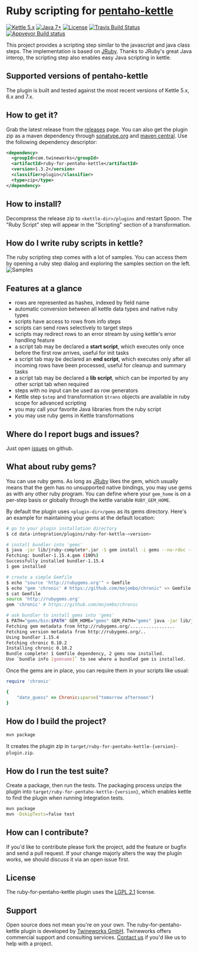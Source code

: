 # Ruby scripting for [pentaho-kettle](https://github.com/pentaho/pentaho-kettle)

[![Kettle 5.x](https://img.shields.io/badge/pentaho_kettle-5.x--7.x-4c7e9f.svg)](https://github.com/pentaho/pentaho-kettle)
[![Java 7+](https://img.shields.io/badge/java-7+-4c7e9f.svg)](http://java.oracle.com)
[![License](https://img.shields.io/badge/license-LGPL2.1-4c7e9f.svg)](https://raw.githubusercontent.com/twineworks/ruby-for-pentaho-kettle/master/LICENSE.txt)
[![Travis Build Status](https://travis-ci.org/twineworks/ruby-for-pentaho-kettle.svg?branch=master)](https://travis-ci.org/twineworks/ruby-for-pentaho-kettle)
[![Appveyor Build status](https://ci.appveyor.com/api/projects/status/qd422po9spre0men/branch/master?svg=true)](https://ci.appveyor.com/project/slawo-ch/ruby-for-pentaho-kettle/branch/master)


This project provides a scripting step similar to the javascript and java class steps. The implementation is based on [JRuby](http://jruby.org). Thanks to JRuby's great Java interop, the scripting step also enables easy Java scripting in kettle.
## Supported versions of pentaho-kettle
The plugin is built and tested against the most recent versions of Kettle 5.x, 6.x and 7.x.

## How to get it?
Grab the latest release from the [releases](https://github.com/twineworks/ruby-for-pentaho-kettle/releases) page.
You can also get the plugin zip as a maven dependency through [sonatype.org](https://oss.sonatype.org/#nexus-search;quick~ruby-for-pentaho-kettle) and [maven central](http://repo1.maven.org/maven2/com/twineworks/ruby-for-pentaho-kettle/). 
Use the following dependency descriptor:
```xml
<dependency>
  <groupId>com.twineworks</groupId>
  <artifactId>ruby-for-pentaho-kettle</artifactId>
  <version>1.3.2</version>
  <classifier>plugin</classifier>
  <type>zip</type>
</dependency>
```

## How to install?
Decompress the release zip to `<kettle-dir>/plugins` and restart Spoon. The "Ruby Script" step will appear in the "Scripting" section of a transformation.

## How do I write ruby scripts in kettle?
The ruby scripting step comes with a lot of samples. You can access them by opening a ruby step dialog and exploring the samples section on the left.
![Samples](https://raw.githubusercontent.com/twineworks/ruby-for-pentaho-kettle/master/images/screenshot.png)

## Features at a glance
 - rows are represented as hashes, indexed by field name
 - automatic conversion between all kettle data types and native ruby types
 - scripts have access to rows from info steps
 - scripts can send rows selectively to target steps
 - scripts may redirect rows to an error stream by using kettle's error handling feature
 - a script tab may be declared a **start script**, which executes only once before the first row arrives, useful for init tasks
 - a script tab may be declared an **end script**, which executes only after all incoming rows have been processed, useful for cleanup and summary tasks
 - a script tab may be declared a **lib script**, which can be imported by any other script tab when required
 - steps with no input can be used as row generators
 - Kettle step `$step` and transformation `$trans` objects are available in ruby scope for advanced scripting
 - you may call your favorite Java libraries from the ruby script
 - you may use ruby gems in Kettle transformations

## Where do I report bugs and issues?
Just open [issues](https://github.com/twineworks/ruby-for-pentaho-kettle/issues) on github.

## What about ruby gems?
You can use ruby gems. As long as [JRuby](https://github.com/jruby/jruby) likes the gem, which usually means that the gem has no unsupported native bindings, you may use gems as with any other ruby program. You can define where your `gem_home` is on a per-step basis or globally through the kettle variable `RUBY_GEM_HOME`.

By default the plugin uses `<plugin-dir>/gems` as its gems directory. Here's an example for maintaining your gems at the
default location:

```bash
# go to your plugin installation directory
$ cd data-integration/plugins/ruby-for-kettle-<version>

# install bundler into 'gems'
$ java -jar lib/jruby-complete*.jar -S gem install -i gems --no-rdoc --no-ri bundler
Fetching: bundler-1.15.4.gem (100%)
Successfully installed bundler-1.15.4
1 gem installed

# create a simple Gemfile
$ echo "source 'http://rubygems.org'" > Gemfile
$ echo "gem 'chronic' # https://github.com/mojombo/chronic" >> Gemfile
$ cat Gemfile
source 'http://rubygems.org'
gem 'chronic' # https://github.com/mojombo/chronic

# ask bundler to install gems into 'gems'
$ PATH="gems/bin:$PATH" GEM_HOME="gems" GEM_PATH="gems" java -jar lib/jruby-complete*.jar -S bundle
Fetching gem metadata from http://rubygems.org/.................
Fetching version metadata from http://rubygems.org/..
Using bundler 1.15.4
Fetching chronic 0.10.2
Installing chronic 0.10.2
Bundle complete! 1 Gemfile dependency, 2 gems now installed.
Use `bundle info [gemname]` to see where a bundled gem is installed.
```

Once the gems are in place, you can require them in your scripts like usual:

```ruby
require 'chronic'

{
	"date_guess" => Chronic::parse("tomorrow afternoon")
}
```


## How do I build the project?
```bash
mvn package
```
It creates the plugin zip in `target/ruby-for-pentaho-kettle-{version}-plugin.zip`.

## How do I run the test suite?
Create a package, then run the tests. The packaging process unzips the plugin into `target/ruby-for-pentaho-kettle-{version}`, which
enables kettle to find the plugin when running integration tests.
```bash
mvn package
mvn -DskipTests=false test
```

## How can I contribute?
If you'd like to contribute please fork the project, add the feature or bugfix and send a pull request. If your change majorly alters the way the plugin works, we should discuss it via an open issue first.

## License
The ruby-for-pentaho-kettle plugin uses the [LGPL 2.1](https://www.gnu.org/licenses/old-licenses/lgpl-2.1.html) license.

## Support
Open source does not mean you're on your own. The ruby-for-pentaho-kettle plugin is developed by [Twineworks GmbH](http://twineworks.com). Twineworks offers commercial support and consulting services. [Contact us](mailto:hi@twineworks.com) if you'd like us to help with a project.
